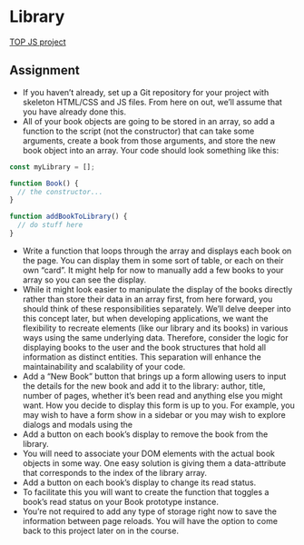 # Library

[TOP JS project](https://www.theodinproject.com/lessons/javascript-library)

## Assignment

* If you haven’t already, set up a Git repository for your project with skeleton
  HTML/CSS and JS files. From here on out, we’ll assume that you have already
  done this.
* All of your book objects are going to be stored in an array, so add a function
  to the script (not the constructor) that can take some arguments, create a
  book from those arguments, and store the new book object into an array. Your
  code should look something like this:

```js
const myLibrary = [];

function Book() {
  // the constructor...
}

function addBookToLibrary() {
  // do stuff here
}
```

* Write a function that loops through the array and displays each book on the
  page. You can display them in some sort of table, or each on their own “card”.
  It might help for now to manually add a few books to your array so you can see
  the display.
* While it might look easier to manipulate the display of the books directly
  rather than store their data in an array first, from here forward, you should
  think of these responsibilities separately. We’ll delve deeper into this
  concept later, but when developing applications, we want the flexibility to
  recreate elements (like our library and its books) in various ways using the
  same underlying data. Therefore, consider the logic for displaying books to
  the user and the book structures that hold all information as distinct
  entities. This separation will enhance the maintainability and scalability of
  your code.
* Add a “New Book” button that brings up a form allowing users to input the
  details for the new book and add it to the library: author, title, number of
  pages, whether it’s been read and anything else you might want. How you decide
  to display this form is up to you. For example, you may wish to have a form
  show in a sidebar or you may wish to explore dialogs and modals using the
  <dialog> tag. However you do this, you will most likely encounter an issue
  where submitting your form will not do what you expect it to do. That’s
  because the submit input tries to send the data to a server by default. This
  is where event.preventDefault(); will come in handy. Check out the
  documentation for event.preventDefault and see how you can solve this issue!
* Add a button on each book’s display to remove the book from the library.
* You will need to associate your DOM elements with the actual book objects in
  some way. One easy solution is giving them a data-attribute that corresponds
  to the index of the library array.
* Add a button on each book’s display to change its read status.
* To facilitate this you will want to create the function that toggles a book’s
  read status on your Book prototype instance.
* You’re not required to add any type of storage right now to save the
  information between page reloads. You will have the option to come back to
  this project later on in the course.
